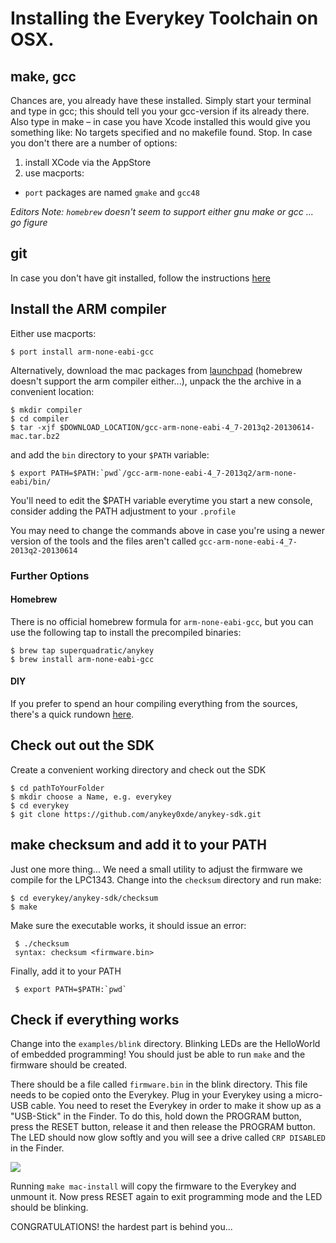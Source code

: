 # Installing the Everykey Toolchain on OSX.

## make, gcc

Chances are, you already have these installed. Simply start your terminal and type in gcc; this should tell you your gcc-version if its already there. Also type in make – in case you have Xcode installed this would give you something like: No targets specified and no makefile found.  Stop.
In case you don't there are a number of options:

1. install XCode via the AppStore
2. use macports:
  * `port` packages are named `gmake` and `gcc48`

_Editors Note: `homebrew` doesn't seem to support either gnu make or gcc ... go figure_


## git

In case you don't have git installed, follow the instructions [here](http://git-scm.com/book/en/Getting-Started-Installing-Git)

## Install the ARM compiler

Either use macports:

    $ port install arm-none-eabi-gcc

Alternatively, download the mac packages from
[launchpad](https://launchpad.net/gcc-arm-embedded/+download) (homebrew
doesn't support the arm compiler either...), unpack the the archive in a
convenient location:

    $ mkdir compiler
    $ cd compiler
    $ tar -xjf $DOWNLOAD_LOCATION/gcc-arm-none-eabi-4_7-2013q2-20130614-mac.tar.bz2

and add the `bin` directory to your `$PATH` variable:

    $ export PATH=$PATH:`pwd`/gcc-arm-none-eabi-4_7-2013q2/arm-none-eabi/bin/

You'll need to edit the $PATH variable everytime you start a new
console, consider adding the PATH adjustment to your `.profile`

You may need to change the commands above in case you're using a newer
version of the tools and the files aren't called
`gcc-arm-none-eabi-4_7-2013q2-20130614`

### Further Options

#### Homebrew

There is no official homebrew formula for `arm-none-eabi-gcc`, but you can use the following tap to install the precompiled binaries:

    $ brew tap superquadratic/anykey
    $ brew install arm-none-eabi-gcc

#### DIY
If you prefer to spend an hour compiling everything from the sources, there's a quick rundown [here](http://blog.y3xz.com/blog/2012/10/07/setting-up-an-arm-eabi-toolchain-on-mac-os-x/).


## Check out out the SDK

Create a convenient working directory and check out the SDK

    $ cd pathToYourFolder
    $ mkdir choose a Name, e.g. everykey
    $ cd everykey
    $ git clone https://github.com/anykey0xde/anykey-sdk.git


## make checksum and add it to your PATH

Just one more thing... We need a small utility to adjust the firmware we
compile for the LPC1343. Change into the `checksum` directory and run
make:

    $ cd everykey/anykey-sdk/checksum
    $ make

 Make sure the executable works, it should issue an error:

     $ ./checksum
     syntax: checksum <firmware.bin>

 Finally, add it to your PATH

     $ export PATH=$PATH:`pwd`

## Check if everything works

Change into the `examples/blink` directory. Blinking LEDs are the
HelloWorld of embedded programming! You should just be able to run
`make` and the firmware should be created.

There should be a file called `firmware.bin` in the blink directory.
This file needs to be copied onto the Everykey. Plug in your Everykey using
a micro-USB cable. You need to reset the Everykey in order to make it show
up as a "USB-Stick" in the Finder. To do this, hold down the PROGRAM
button, press the RESET button, release it and then release the PROGRAM button. The LED
should now glow softly and you will see a drive called `CRP DISABLED`
in the Finder.

![](https://raw.github.com/anykey0xde/tutorial/master/img/reset_prg_buttons.png)


Running `make mac-install` will copy the firmware to the Everykey and
unmount it. Now press RESET again to exit programming mode and the LED
should be blinking.

CONGRATULATIONS! the hardest part is behind you...
